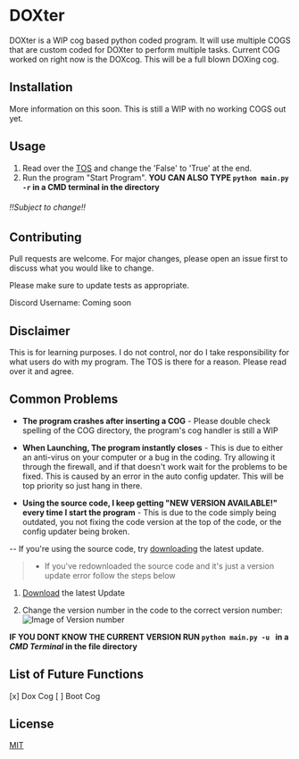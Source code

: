 # DOXter

DOXter is a WIP cog based python coded program. It will use multiple COGS that are custom coded for DOXter to perform multiple tasks. Current COG worked on right now is the DOXcog. This will be a full blown DOXing cog.

## Installation

More information on this soon. This is still a WIP with no working COGS out yet.

## Usage
1. Read over the [TOS](https://github.com/StevenHarvey/DOXter/blob/master/TOS.txt) and change the 'False' to 'True' at the end.
2. Run the program "Start Program". **YOU CAN ALSO TYPE ```python main.py -r``` in a CMD terminal in the directory**

###### !!Subject to change!!
## Contributing
Pull requests are welcome. For major changes, please open an issue first to discuss what you would like to change.

Please make sure to update tests as appropriate.

Discord Username: Coming soon

## Disclaimer
This is for learning purposes. I do not control, nor do I take responsibility for what users do with my program. The TOS is there for a reason. Please read over it and agree.

## Common Problems
- **The program crashes after inserting a COG** - Please double check spelling of the COG directory, the program's cog handler is still a WIP

- **When Launching, The program instantly closes** - This is due to either an anti-virus on your computer or a bug in the coding. Try allowing it through the firewall, and if that doesn't  work wait for the problems to be fixed. This is caused by an error in the auto config updater. This will be top priority so just hang in there.

- **Using the source code, I keep getting "NEW VERSION AVAILABLE!" every time I start the program** - This is due to the code simply being outdated, you not fixing the code version at the top of the code, or the config updater being broken.

-- If you're using the source code, try [downloading](https://github.com/StevenHarvey/DOXter/blob/master/main.py) the latest update. 

> - If you've redownloaded the source code and it's just a version update error follow the steps below

1. [Download](https://github.com/StevenHarvey/DOXter/blob/master/main.py) the latest Update

2. Change the version number in the code to the correct version number: ![Image of Version number](https://i.ibb.co/10fbxqg/Capture.png) 

**IF YOU DONT KNOW THE CURRENT VERSION RUN ```python main.py -u ``` in a _CMD Terminal_ in the file directory**
## List of Future Functions
[x] Dox Cog
[ ] Boot Cog

## License
[MIT](https://choosealicense.com/licenses/mit/)

